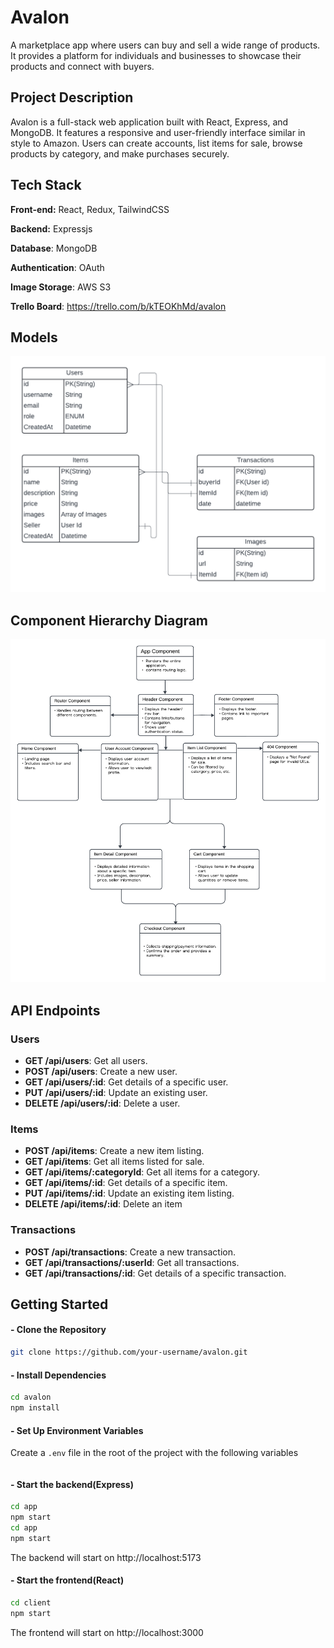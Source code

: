 # Avalon

A marketplace app where users can buy and sell a wide range of products. It provides a platform for individuals and businesses to showcase their products and connect with buyers.

## Project Description

Avalon is a full-stack web application built with React, Express, and MongoDB. It features a responsive and user-friendly interface similar in style to Amazon. Users can create accounts, list items for sale, browse products by category, and make purchases securely.

## Tech Stack

**Front-end:** React, Redux, TailwindCSS

**Backend:** Expressjs

**Database**: MongoDB

**Authentication**: OAuth

**Image Storage**: AWS S3

**Trello Board**: https://trello.com/b/kTEOKhMd/avalon

## Models

![Alt text](/public/images/ERD-1.png "Entity relationship Diagram")

## Component Hierarchy Diagram

![Alt text](/public/images/CHD.png "Component Hierarchy Diagram")

## API Endpoints

### Users

- **GET /api/users**: Get all users.
- **POST /api/users**: Create a new user.
- **GET /api/users/:id**: Get details of a specific user.
- **PUT /api/users/:id**: Update an existing user.
- **DELETE /api/users/:id**: Delete a user.

### Items

- **POST /api/items**: Create a new item listing.
- **GET /api/items**: Get all items listed for sale.
- **GET /api/items/:categoryId**: Get all items for a category.
- **GET /api/items/:id**: Get details of a specific item.
- **PUT /api/items/:id**: Update an existing item listing.
- **DELETE /api/items/:id**: Delete an item

### Transactions

- **POST /api/transactions**: Create a new transaction.
- **GET /api/transactions/:userId**: Get all transactions.
- **GET /api/transactions/:id**: Get details of a specific transaction.

## Getting Started

#### - Clone the Repository

```bash
git clone https://github.com/your-username/avalon.git

```

#### - Install Dependencies

```bash
cd avalon
npm install
```

#### - Set Up Environment Variables

Create a `.env` file in the root of the project with the following variables

```bash

```

#### - Start the backend(Express)

```bash
cd app
npm start
cd app
npm start
```

The backend will start on http://localhost:5173

#### - Start the frontend(React)

```bash
cd client
npm start
```

The frontend will start on http://localhost:3000
